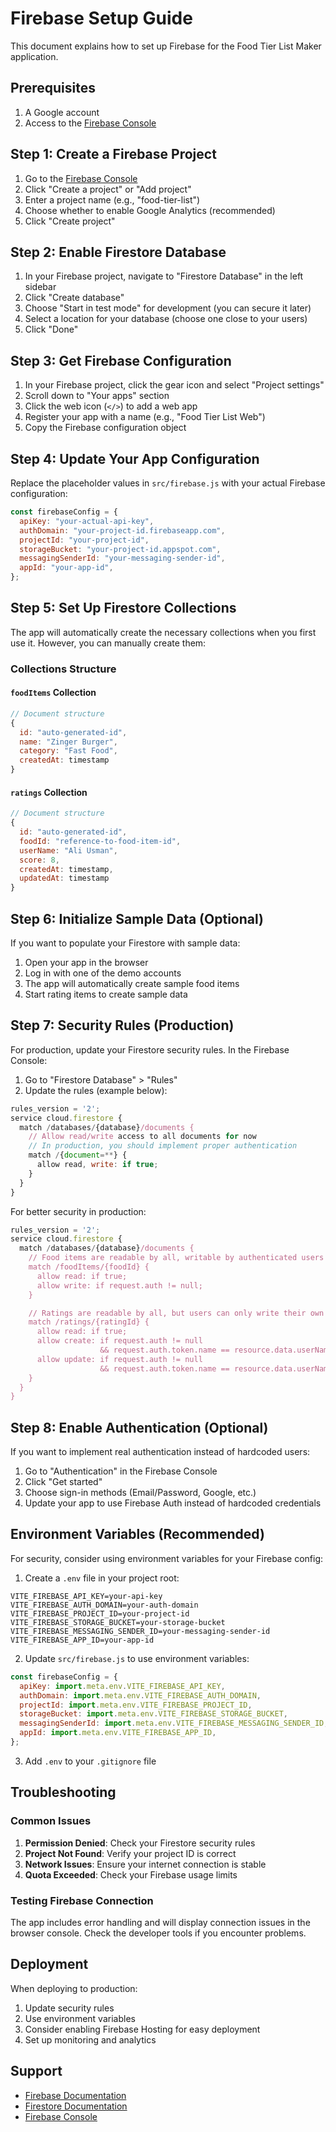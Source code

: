 # Firebase Setup Guide

This document explains how to set up Firebase for the Food Tier List Maker application.

## Prerequisites

1. A Google account
2. Access to the [Firebase Console](https://console.firebase.google.com)

## Step 1: Create a Firebase Project

1. Go to the [Firebase Console](https://console.firebase.google.com)
2. Click "Create a project" or "Add project"
3. Enter a project name (e.g., "food-tier-list")
4. Choose whether to enable Google Analytics (recommended)
5. Click "Create project"

## Step 2: Enable Firestore Database

1. In your Firebase project, navigate to "Firestore Database" in the left sidebar
2. Click "Create database"
3. Choose "Start in test mode" for development (you can secure it later)
4. Select a location for your database (choose one close to your users)
5. Click "Done"

## Step 3: Get Firebase Configuration

1. In your Firebase project, click the gear icon and select "Project settings"
2. Scroll down to "Your apps" section
3. Click the web icon (`</>`) to add a web app
4. Register your app with a name (e.g., "Food Tier List Web")
5. Copy the Firebase configuration object

## Step 4: Update Your App Configuration

Replace the placeholder values in `src/firebase.js` with your actual Firebase configuration:

```javascript
const firebaseConfig = {
  apiKey: "your-actual-api-key",
  authDomain: "your-project-id.firebaseapp.com",
  projectId: "your-project-id",
  storageBucket: "your-project-id.appspot.com",
  messagingSenderId: "your-messaging-sender-id",
  appId: "your-app-id",
};
```

## Step 5: Set Up Firestore Collections

The app will automatically create the necessary collections when you first use it. However, you can manually create them:

### Collections Structure

#### `foodItems` Collection

```javascript
// Document structure
{
  id: "auto-generated-id",
  name: "Zinger Burger",
  category: "Fast Food",
  createdAt: timestamp
}
```

#### `ratings` Collection

```javascript
// Document structure
{
  id: "auto-generated-id",
  foodId: "reference-to-food-item-id",
  userName: "Ali Usman",
  score: 8,
  createdAt: timestamp,
  updatedAt: timestamp
}
```

## Step 6: Initialize Sample Data (Optional)

If you want to populate your Firestore with sample data:

1. Open your app in the browser
2. Log in with one of the demo accounts
3. The app will automatically create sample food items
4. Start rating items to create sample data

## Step 7: Security Rules (Production)

For production, update your Firestore security rules. In the Firebase Console:

1. Go to "Firestore Database" > "Rules"
2. Update the rules (example below):

```javascript
rules_version = '2';
service cloud.firestore {
  match /databases/{database}/documents {
    // Allow read/write access to all documents for now
    // In production, you should implement proper authentication
    match /{document=**} {
      allow read, write: if true;
    }
  }
}
```

For better security in production:

```javascript
rules_version = '2';
service cloud.firestore {
  match /databases/{database}/documents {
    // Food items are readable by all, writable by authenticated users
    match /foodItems/{foodId} {
      allow read: if true;
      allow write: if request.auth != null;
    }

    // Ratings are readable by all, but users can only write their own
    match /ratings/{ratingId} {
      allow read: if true;
      allow create: if request.auth != null
                    && request.auth.token.name == resource.data.userName;
      allow update: if request.auth != null
                    && request.auth.token.name == resource.data.userName;
    }
  }
}
```

## Step 8: Enable Authentication (Optional)

If you want to implement real authentication instead of hardcoded users:

1. Go to "Authentication" in the Firebase Console
2. Click "Get started"
3. Choose sign-in methods (Email/Password, Google, etc.)
4. Update your app to use Firebase Auth instead of hardcoded credentials

## Environment Variables (Recommended)

For security, consider using environment variables for your Firebase config:

1. Create a `.env` file in your project root:

```
VITE_FIREBASE_API_KEY=your-api-key
VITE_FIREBASE_AUTH_DOMAIN=your-auth-domain
VITE_FIREBASE_PROJECT_ID=your-project-id
VITE_FIREBASE_STORAGE_BUCKET=your-storage-bucket
VITE_FIREBASE_MESSAGING_SENDER_ID=your-messaging-sender-id
VITE_FIREBASE_APP_ID=your-app-id
```

2. Update `src/firebase.js` to use environment variables:

```javascript
const firebaseConfig = {
  apiKey: import.meta.env.VITE_FIREBASE_API_KEY,
  authDomain: import.meta.env.VITE_FIREBASE_AUTH_DOMAIN,
  projectId: import.meta.env.VITE_FIREBASE_PROJECT_ID,
  storageBucket: import.meta.env.VITE_FIREBASE_STORAGE_BUCKET,
  messagingSenderId: import.meta.env.VITE_FIREBASE_MESSAGING_SENDER_ID,
  appId: import.meta.env.VITE_FIREBASE_APP_ID,
};
```

3. Add `.env` to your `.gitignore` file

## Troubleshooting

### Common Issues

1. **Permission Denied**: Check your Firestore security rules
2. **Project Not Found**: Verify your project ID is correct
3. **Network Issues**: Ensure your internet connection is stable
4. **Quota Exceeded**: Check your Firebase usage limits

### Testing Firebase Connection

The app includes error handling and will display connection issues in the browser console. Check the developer tools if you encounter problems.

## Deployment

When deploying to production:

1. Update security rules
2. Use environment variables
3. Consider enabling Firebase Hosting for easy deployment
4. Set up monitoring and analytics

## Support

- [Firebase Documentation](https://firebase.google.com/docs)
- [Firestore Documentation](https://firebase.google.com/docs/firestore)
- [Firebase Console](https://console.firebase.google.com)
